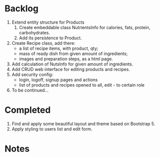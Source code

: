 # Backlog

1. Extend entity structure for Products
    1. Create embeddable class NutrientsInfo for calories, fats, protein, carbohydrates. 
    2. Add its persistence to Product.  
2. Create Recipe class, add there:
   * a list of recipe items, with product, qty;
   * mass of ready dish from given amount of ingredients;
   * images and preparation steps, as a html page.
3. Add calculation of NutsInfo for given amount of ingredients.
4. Add CRUD web interface for editing products and recipes.
5. Add security config:
   * login, logoff, signup pages and actions
   * list of products and recipes opened to all, edit - to certain role
6. To be continued...

# Completed

1. Find and apply some beautiful layout and theme based on Bootstrap 5.
2. Apply styling to users list and edit form.

# Notes